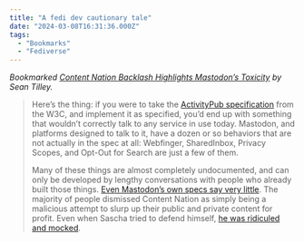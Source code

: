 ```yaml
---
title: "A fedi dev cautionary tale"
date: "2024-03-08T16:31:36.000Z"
tags: 
  - "Bookmarks"
  - "Fediverse"
---
```


_Bookmarked [Content Nation Backlash Highlights Mastodon’s Toxicity](https://wedistribute.org/2024/03/contentnation-mastodons-toxicity/) by Sean Tilley._

> Here’s the thing: if you were to take the [ActivityPub specification](https://w3c.github.io/activitypub/) from the W3C, and implement it as specified, you’d end up with something that wouldn’t correctly talk to any service in use today. Mastodon, and platforms designed to talk to it, have a dozen or so behaviors that are not actually in the spec at all: Webfinger, SharedInbox, Privacy Scopes, and Opt-Out for Search are just a few of them.
> 
> Many of these things are almost completely undocumented, and can only be developed by lengthy conversations with people who already built those things. [Even Mastodon’s own specs say very little](https://docs.joinmastodon.org). The majority of people dismissed Content Nation as simply being a malicious attempt to slurp up their public and private content for profit. Even when Sascha tried to defend himself, [he was ridiculed and mocked](https://cloudisland.nz/@sash@noc.social/112012866697731940).
